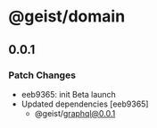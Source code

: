# @geist/domain

## 0.0.1

### Patch Changes

- eeb9365: init Beta launch
- Updated dependencies [eeb9365]
  - @geist/graphql@0.0.1
